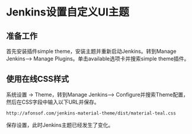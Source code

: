 # Jenkins设置自定义UI主题

## **准备工作**  

首先安装插件simple theme，安装主题并重新启动Jenkins。转到Manage Jenkins–> Manage Plugins。单击available选项卡并搜索simple theme插件。

## 使用在线CSS样式

系统设置 -> Theme，转到Manage Jenkins–> Configure并搜索Theme配置，然后在CSS字段中输入以下URL并保存。

```
http://afonsof.com/jenkins-material-theme/dist/material-teal.css
```

保存设置，此时Jenkins主题已经发生了变化。